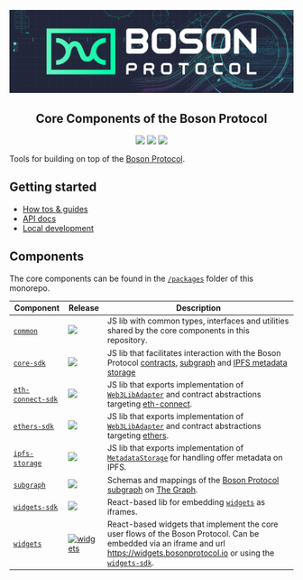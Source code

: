 [![banner](docs/assets/banner.png)](https://bosonprotocol.io)

<h2 align="center">Core Components of the Boson Protocol</h2>

<center>

![](https://img.shields.io/badge/license-Apache--2.0-brightgreen?style=flat-square)
[![](https://img.shields.io/badge/Chat%20on-Discord-%235766f2?style=flat-square)](https://discord.com/invite/QSdtKRaap6)
[![](https://img.shields.io/twitter/follow/BosonProtocol?style=social)](https://twitter.com/BosonProtocol)

</center>

Tools for building on top of the [Boson Protocol](https://bosonprotocol.io).

## Getting started

- [How tos & guides]()
- [API docs](docs/README.md)
- [Local development](docs/local-development.md)

## Components

The core components can be found in the [`/packages`](https://github.com/bosonprotocol/core-components/tree/main/packages) folder of this monorepo.

| Component                                                                                          | Release                                                                                        | Description                                                                                                                                                                                                                                                      |
| -------------------------------------------------------------------------------------------------- | ---------------------------------------------------------------------------------------------- | ---------------------------------------------------------------------------------------------------------------------------------------------------------------------------------------------------------------------------------------------------------------- |
| [`common`](https://github.com/bosonprotocol/core-components/tree/main/packages/common)             | ![](https://img.shields.io/badge/npm-0.0.0-blue?style=flat-square)                             | JS lib with common types, interfaces and utilities shared by the core components in this repository.                                                                                                                                                             |
| [`core-sdk`](https://github.com/bosonprotocol/core-components/tree/main/packages/core-sdk)         | ![](https://img.shields.io/badge/npm-0.0.0-blue?style=flat-square)                             | JS lib that facilitates interaction with the Boson Protocol [contracts](), [subgraph]() and [IPFS metadata storage]()                                                                                                                                            |
| [`eth-connect-sdk`](https://github.com/bosonprotocol/core-components/tree/main/packages/core-sdk)  | ![](https://img.shields.io/badge/npm-0.0.0-blue?style=flat-square)                             | JS lib that exports implementation of [`Web3LibAdapter`]() and contract abstractions targeting [eth-connect](https://github.com/decentraland/eth-connect).                                                                                                       |
| [`ethers-sdk`](https://github.com/bosonprotocol/core-components/tree/main/packages/ethers-sdk)     | ![](https://img.shields.io/badge/npm-0.0.0-blue?style=flat-square)                             | JS lib that exports implementation of [`Web3LibAdapter`]() and contract abstractions targeting [ethers](https://github.com/ethers-io/ethers.js).                                                                                                                 |
| [`ipfs-storage`](https://github.com/bosonprotocol/core-components/tree/main/packages/ipfs-storage) | ![](https://img.shields.io/badge/npm-0.0.0-blue?style=flat-square)                             | JS lib that exports implementation of [`MetadataStorage`]() for handling offer metadata on IPFS.                                                                                                                                                                 |
| [`subgraph`](https://github.com/bosonprotocol/core-components/tree/main/packages/subgraph)         | ![](https://img.shields.io/badge/The%20Graph-Hosted-blueviolet?style=flat-square)              | Schemas and mappings of the [Boson Protocol subgraph]() on [The Graph](https://thegraph.com/en/).                                                                                                                                                                |
| [`widgets-sdk`](https://github.com/bosonprotocol/core-components/tree/main/packages/core-sdk)      | ![](https://img.shields.io/badge/npm-0.0.0-blue?style=flat-square)                             | React-based lib for embedding [`widgets`](https://github.com/bosonprotocol/core-components/tree/main/packages/widgets) as iframes.                                                                                                                               |
| [`widgets`](https://github.com/bosonprotocol/core-components/tree/main/packages/core-sdk)          | [![widgets](https://img.shields.io/badge/url-widgets-green)](https://widgets.bosonprotocol.io) | React-based widgets that implement the core user flows of the Boson Protocol. Can be embedded via an iframe and url https://widgets.bosonprotocol.io or using the [`widgets-sdk`](https://github.com/bosonprotocol/core-components/tree/main/packages/core-sdk). |
